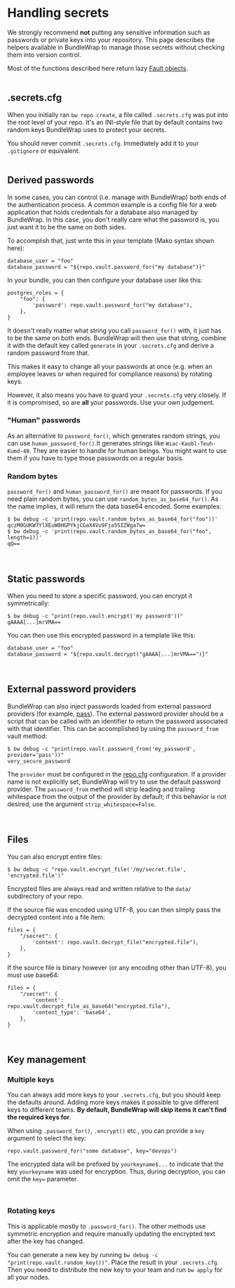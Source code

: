 # Handling secrets

We strongly recommend **not** putting any sensitive information such as passwords or private keys into your repository. This page describes the helpers available in BundleWrap to manage those secrets without checking them into version control.

<div class="alert alert-info">Most of the functions described here return lazy <a href="../api/#bundlewraputilsfault">Fault objects</a>.</div>

<br>

## .secrets.cfg

When you initially ran `bw repo create`, a file called `.secrets.cfg` was put into the root level of your repo. It's an INI-style file that by default contains two random keys BundleWrap uses to protect your secrets.

<div class="alert alert-danger">You should never commit <code>.secrets.cfg</code>. Immediately add it to your <code>.gitignore</code> or equivalent.</div>

<br>

## Derived passwords

In some cases, you can control (i.e. manage with BundleWrap) both ends of the authentication process. A common example is a config file for a web application that holds credentials for a database also managed by BundleWrap. In this case, you don't really care what the password is, you just want it to be the same on both sides.

To accomplish that, just write this in your template (Mako syntax shown here):

<pre><code class="nohighlight">database_user = "foo"
database_password = "${repo.vault.password_for("my database")}"
</code></pre>

In your bundle, you can then configure your database user like this:

	postgres_roles = {
	    "foo": {
	        'password': repo.vault.password_for("my database"),
	    },
	}

It doesn't really matter what string you call `password_for()` with, it just has to be the same on both ends. BundleWrap will then use that string, combine it with the default key called `generate` in your `.secrets.cfg` and derive a random password from that.

This makes it easy to change all your passwords at once (e.g. when an employee leaves or when required for compliance reasons) by rotating keys.

<div class="alert alert-warning">However, it also means you have to guard your <code>.secrets.cfg</code> very closely. If it is compromised, so are <strong>all</strong> your passwords. Use your own judgement.</div>

### "Human" passwords

As an alternative to `password_for()`, which generates random strings, you can use `human_password_for()`.It generates strings like `Wiac-Kaobl-Teuh-Kumd-40`. They are easier to handle for human beings. You might want to use them if you have to type those passwords on a regular basis.

### Random bytes

`password_for()` and `human_password_for()` are meant for passwords. If you need plain random bytes, you can use `random_bytes_as_base64_for()`. As the name implies, it will return the data base64 encoded. Some examples:

<pre><code class="nohighlight">$ bw debug -c 'print(repo.vault.random_bytes_as_base64_for("foo"))'
qczM0GUKW7YlXEuW8HGPYkjCGaX4Vu9Fja5SIZWga7w=
$ bw debug -c 'print(repo.vault.random_bytes_as_base64_for("foo", length=1))'
qQ==
</code></pre>

<br>

## Static passwords

When you need to store a specific password, you can encrypt it symmetrically:

<pre><code class="nohighlight">$ bw debug -c "print(repo.vault.encrypt('my password'))"
gAAAA[...]mrVMA==
</code></pre>

You can then use this encrypted password in a template like this:

<pre><code class="nohighlight">database_user = "foo"
database_password = "${repo.vault.decrypt("gAAAA[...]mrVMA==")}"
</code></pre>

<br>

## External password providers

BundleWrap can also inject passwords loaded from external password providers (for example, [pass](https://www.passwordstore.org/)). The external password provider should be a script that can be called with an identifier to return the password associated with that identifier. This can be accomplished by using the `password_from` vault method:

<pre><code class="nohighlight">$ bw debug -c "print(repo.vault.password_from('my_password', provider='pass'))"
very_secure_password
</code></pre>

The `provider` must be configured in the [repo.cfg](/repo/repo.cfg) configuration. If a provider name is not explicitly set, BundleWrap will try to use the default password provider. The `password_from` method will strip leading and trailing whitespace from the output of the provider by default; if this behavior is not desired, use the argument `strip_whitespace=False`.

<br>

## Files

You can also encrypt entire files:

<pre><code class="nohighlight">$ bw debug -c "repo.vault.encrypt_file('/my/secret.file', 'encrypted.file')"</code></pre>

<div class="alert alert-info">Encrypted files are always read and written relative to the <code>data/</code> subdirectory of your repo.</div>

If the source file was encoded using UTF-8, you can then simply pass the decrypted content into a file item:

	files = {
	    "/secret": {
	        'content': repo.vault.decrypt_file("encrypted.file"),
	    },
	}

If the source file is binary however (or any encoding other than UTF-8), you must use base64:

	files = {
	    "/secret": {
	        'content': repo.vault.decrypt_file_as_base64("encrypted.file"),
	        'content_type': 'base64',
	    },
	}

<br>

## Key management

### Multiple keys

You can always add more keys to your `.secrets.cfg`, but you should keep the defaults around. Adding more keys makes it possible to give different keys to different teams. **By default, BundleWrap will skip items it can't find the required keys for**.

When using `.password_for()`, `.encrypt()` etc., you can provide a `key` argument to select the key:

	repo.vault.password_for("some database", key="devops")

The encrypted data will be prefixed by `yourkeyname$...` to indicate that the key `yourkeyname` was used for encryption. Thus, during decryption, you can omit the `key=` parameter.

<br>

### Rotating keys

<div class="alert alert-info">This is applicable mostly to <code>.password_for()</code>. The other methods use symmetric encryption and require manually updating the encrypted text after the key has changed.</div>

You can generate a new key by running `bw debug -c "print(repo.vault.random_key())"`. Place the result in your `.secrets.cfg`. Then you need to distribute the new key to your team and run `bw apply` for all your nodes.
